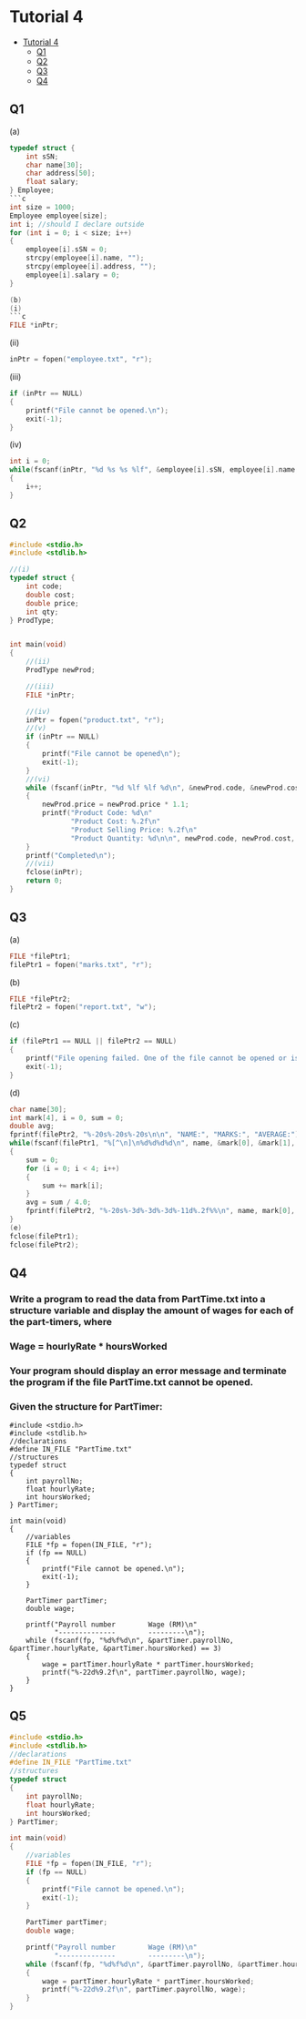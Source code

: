 # Tutorial 4
- [Tutorial 4](#tutorial-4)
    - [Q1](#q1)
    - [Q2](#q2)
    - [Q3](#q3)
    - [Q4](#q4)

## Q1
(a)
```c
typedef struct {
    int sSN;
    char name[30];
    char address[50];
    float salary;
} Employee;
```c
int size = 1000;
Employee employee[size];
int i; //should I declare outside
for (int i = 0; i < size; i++)
{
    employee[i].sSN = 0;
    strcpy(employee[i].name, "");
    strcpy(employee[i].address, "");
    employee[i].salary = 0;
}

(b)
(i)
```c
FILE *inPtr;
```
(ii)
```c
inPtr = fopen("employee.txt", "r");
```

(iii)
```c
if (inPtr == NULL)
{
    printf("File cannot be opened.\n");
    exit(-1);
}
```
(iv)
```c
int i = 0;
while(fscanf(inPtr, "%d %s %s %lf", &employee[i].sSN, employee[i].name, employee[i].address, &employee[i].salary) == 4)
{
    i++;
}
```

## Q2
```c
#include <stdio.h>
#include <stdlib.h>

//(i)
typedef struct {
    int code;
    double cost;
    double price;
    int qty;
} ProdType;


int main(void)
{
    //(ii)
    ProdType newProd;

    //(iii)
    FILE *inPtr;

    //(iv)
    inPtr = fopen("product.txt", "r");
    //(v)
    if (inPtr == NULL)
    {
        printf("File cannot be opened\n");
        exit(-1);
    }
    //(vi)
    while (fscanf(inPtr, "%d %lf %lf %d\n", &newProd.code, &newProd.cost, &newProd.price, &newProd.qty) == 4)
    {
        newProd.price = newProd.price * 1.1;
        printf("Product Code: %d\n"
               "Product Cost: %.2f\n"
               "Product Selling Price: %.2f\n"
               "Product Quantity: %d\n\n", newProd.code, newProd.cost, newProd.price, newProd.qty);
    }
    printf("Completed\n");
    //(vii)
    fclose(inPtr);
    return 0;
}
```

## Q3
(a)
```c
FILE *filePtr1;
filePtr1 = fopen("marks.txt", "r");
```
(b)
```c
FILE *filePtr2;
filePtr2 = fopen("report.txt", "w");
```
(c)
```c
if (filePtr1 == NULL || filePtr2 == NULL)
{
    printf("File opening failed. One of the file cannot be opened or is missing.\n");
    exit(-1);
}
```
(d)
```c
char name[30];
int mark[4], i = 0, sum = 0;
double avg;
fprintf(filePtr2, "%-20s%-20s%-20s\n\n", "NAME:", "MARKS:", "AVERAGE:");
while(fscanf(filePtr1, "%[^\n]\n%d%d%d%d\n", name, &mark[0], &mark[1], &mark[2], &mark[3]) == 5)
{
    sum = 0;
    for (i = 0; i < 4; i++)
    {
        sum += mark[i];
    }
    avg = sum / 4.0;
    fprintf(filePtr2, "%-20s%-3d%-3d%-3d%-11d%.2f%%\n", name, mark[0], mark[1], mark[2], mark[3], avg);
}
(e)
fclose(filePtr1);
fclose(filePtr2);
```
## Q4
### Write a program to read the data from PartTime.txt into a structure variable and display the amount of wages for each of the part-timers, where

### Wage = hourlyRate * hoursWorked

### Your program should display an error message and terminate the program if the file PartTime.txt cannot be opened.

### Given the structure for PartTimer:
```
#include <stdio.h>
#include <stdlib.h>
//declarations
#define IN_FILE "PartTime.txt"
//structures
typedef struct
{
	int payrollNo;
	float hourlyRate;
	int hoursWorked;
} PartTimer;

int main(void)
{
	//variables
	FILE *fp = fopen(IN_FILE, "r");
    if (fp == NULL)
    {
        printf("File cannot be opened.\n");
        exit(-1);
    }

	PartTimer partTimer;
    double wage;

    printf("Payroll number        Wage (RM)\n"
           "--------------        ---------\n");
	while (fscanf(fp, "%d%f%d\n", &partTimer.payrollNo, &partTimer.hourlyRate, &partTimer.hoursWorked) == 3)
	{
        wage = partTimer.hourlyRate * partTimer.hoursWorked;
        printf("%-22d%9.2f\n", partTimer.payrollNo, wage);
    }
}
```
## Q5
```c
#include <stdio.h>
#include <stdlib.h>
//declarations
#define IN_FILE "PartTime.txt"
//structures
typedef struct
{
	int payrollNo;
	float hourlyRate;
	int hoursWorked;
} PartTimer;

int main(void)
{
	//variables
	FILE *fp = fopen(IN_FILE, "r");
    if (fp == NULL)
    {
        printf("File cannot be opened.\n");
        exit(-1);
    }

	PartTimer partTimer;
    double wage;

    printf("Payroll number        Wage (RM)\n"
           "--------------        ---------\n");
	while (fscanf(fp, "%d%f%d\n", &partTimer.payrollNo, &partTimer.hourlyRate, &partTimer.hoursWorked) == 3)
	{
        wage = partTimer.hourlyRate * partTimer.hoursWorked;
        printf("%-22d%9.2f\n", partTimer.payrollNo, wage);
    }
}
```

